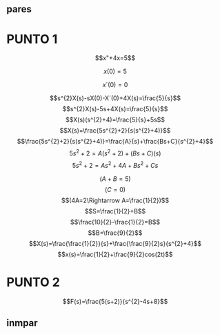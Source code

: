 ## pares
# PUNTO 1


$$x"+4x=5$$ 

$$x(0)=5$$           

$$x´(0)=0$$

$$s^{2}X(s)-sX(0)-X´(0)+4X(s)=\frac{5}{s}$$
$$s^{2}X(s)-5s+4X(s)=\frac{5}{s}$$
$$X(s)(s^{2}+4)=\frac{5}{s}+5s$$
$$X(s)=\frac{5s^{2}+2}{s(s^{2}+4)}$$
$$\frac{5s^{2}+2}{s(s^{2}+4)}=\frac{A}{s}+\frac{Bs+C}{s^{2}+4}$$
$$5s^{2}+2=A(s^{2}+2)+(Bs+C)(s)$$
$$5s^{2}+2=As^{2}+4A+Bs^{2}+Cs$$

$$(A+B=5)$$
$$(C=0)$$
$$(4A=2\Rightarrow A=\frac{1}{2})$$
$$S=\frac{1}{2}+B$$
$$\frac{10}{2}-\frac{1}{2}=B$$
$$B=\frac{9}{2}$$
$$X(s)=\frac{\frac{1}{2}}{s}+\frac{\frac{9}{2}s}{s^{2}+4}$$
$$x(s)=\frac{1}{2}+\frac{9}{2}cos(2t)$$

# PUNTO 2
$$F(s)=\frac{5(s+2)}{s^{2}-4s+8}$$


## inmpar
